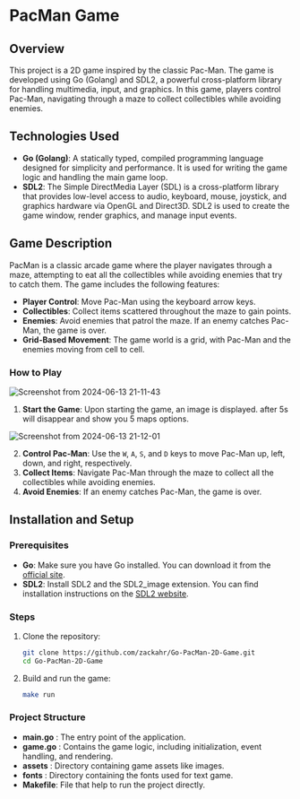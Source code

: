 # PacMan Game

## Overview

This project is a 2D game inspired by the classic Pac-Man. The game is developed using Go (Golang) and SDL2, a powerful cross-platform library for handling multimedia, input, and graphics. In this game, players control Pac-Man, navigating through a maze to collect collectibles while avoiding enemies.

## Technologies Used

- **Go (Golang)**: A statically typed, compiled programming language designed for simplicity and performance. It is used for writing the game logic and handling the main game loop.
- **SDL2**: The Simple DirectMedia Layer (SDL) is a cross-platform library that provides low-level access to audio, keyboard, mouse, joystick, and graphics hardware via OpenGL and Direct3D. SDL2 is used to create the game window, render graphics, and manage input events.

## Game Description

PacMan is a classic arcade game where the player navigates through a maze, attempting to eat all the collectibles while avoiding enemies that try to catch them. The game includes the following features:

- **Player Control**: Move Pac-Man using the keyboard arrow keys.
- **Collectibles**: Collect items scattered throughout the maze to gain points.
- **Enemies**: Avoid enemies that patrol the maze. If an enemy catches Pac-Man, the game is over.
- **Grid-Based Movement**: The game world is a grid, with Pac-Man and the enemies moving from cell to cell.

### How to Play

![Screenshot from 2024-06-13 21-11-43](https://github.com/zackahr/Go-PacMan-2D-Game/assets/138884943/6ed78376-1fe0-4cef-a297-8a04765c6f03)

1. **Start the Game**: Upon starting the game, an image is displayed. after 5s will disappear and show you 5 maps options.

![Screenshot from 2024-06-13 21-12-01](https://github.com/zackahr/Go-PacMan-2D-Game/assets/138884943/c1742452-fab5-409b-803e-e0f2680ca847)

2. **Control Pac-Man**: Use the `W`, `A`, `S`, and `D` keys to move Pac-Man up, left, down, and right, respectively.
3. **Collect Items**: Navigate Pac-Man through the maze to collect all the collectibles while avoiding enemies.
4. **Avoid Enemies**: If an enemy catches Pac-Man, the game is over.

## Installation and Setup

### Prerequisites

- **Go**: Make sure you have Go installed. You can download it from the [official site](https://golang.org/dl/).
- **SDL2**: Install SDL2 and the SDL2_image extension. You can find installation instructions on the [SDL2 website](https://www.libsdl.org/download-2.0.php).

### Steps

1. Clone the repository:

   ```bash
   git clone https://github.com/zackahr/Go-PacMan-2D-Game.git
   cd Go-PacMan-2D-Game
2. Build and run the game:
   ```bash
   make run
### Project Structure
  
- **main.go** : The entry point of the application.
- **game.go** : Contains the game logic, including initialization, event handling, and rendering.
- **assets**  : Directory containing game assets like images.
- **fonts**   : Directory containing the fonts used for text game.
- **Makefile**: File that help to run the project directly. 
   
